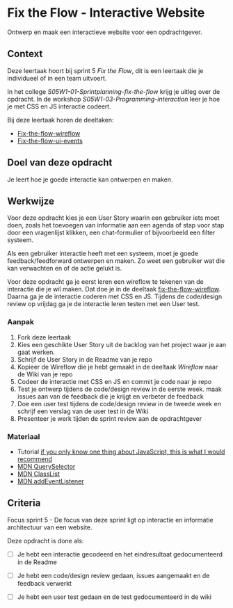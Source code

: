 
# Fix the Flow - Interactive Website

Ontwerp en maak een interactieve website voor een opdrachtgever.

## Context

Deze leertaak hoort bij sprint 5 _Fix the Flow_, dit is een leertaak die je individueel of in een team uitvoert.

In het college _S05W1-01-Sprintplanning-fix-the-flow_ krijg je uitleg over de opdracht. In de workshop _S05W1-03-Programming-interaction_ leer je hoe je met CSS en JS interactie codeert.

Bij deze leertaak horen de deeltaken:
- [Fix-the-flow-wireflow](https://github.com/fdnd-task/fix-the-flow-wireflow)
- [Fix-the-flow-ui-events](https://github.com/fdnd-task/fix-the-flow-ui-events) 

## Doel van deze opdracht

Je leert hoe je goede interactie kan ontwerpen en maken. 

## Werkwijze

Voor deze opdracht kies je een User Story waarin een gebruiker iets moet doen, zoals het toevoegen van informatie aan een agenda of stap voor stap door een vragenlijst klikken, een chat-formulier of bijvoorbeeld een filter systeem. 

Als een gebruiker interactie heeft met een systeem, moet je goede feedback/feedforward ontwerpen en maken. Zo weet een gebruiker wat die kan verwachten en of de actie gelukt is. 

Voor deze opdracht ga je eerst leren een wireflow te tekenen van de interactie die je wil maken. Dat doe je in de deeltaak [fix-the-flow-wireflow](https://github.com/fdnd-task/fix-the-flow-wireflow). Daarna ga je de interactie coderen met CSS en JS. Tijdens de code/design review op vrijdag ga je de interactie leren testen met een User test. 

### Aanpak

1. Fork deze leertaak
2. Kies een geschikte User Story uit de backlog van het project waar je aan gaat werken. 
3. Schrijf de User Story in de Readme van je repo
4. Kopieer de Wireflow die je hebt gemaakt in de deeltaak _Wireflow_ naar de Wiki van je repo
5. Codeer de interactie met CSS en JS en commit je code naar je repo
6. Test je ontwerp tijdens de code/design review in de eerste week. maak issues aan van de feedback die je krijgt en verbeter de feedback
7. Doe een user test tijdens de code/design review in de tweede week en schrijf een verslag van de user test in de Wiki 
8. Presenteer je werk tijden de sprint review aan de opdrachtgever

### Materiaal

- Tutorial  [if you only know one thing about JavaScript, this is what I would recommend](https://css-tricks.com/video-screencasts/150-hey-designers-know-one-thing-javascript-recommend/)
- [MDN QuerySelector](https://developer.mozilla.org/en-US/docs/Web/API/Document/querySelector)
- [MDN ClassList](https://developer.mozilla.org/en-US/docs/Web/API/Element/classList) 
- [MDN addEventListener](https://developer.mozilla.org/en-US/docs/Web/API/EventTarget/addEventListener)

## Criteria

Focus sprint 5 - De focus van deze sprint ligt op interactie en informatie architectuur van een website.

Deze opdracht is done als:

- [ ] Je hebt een interactie gecodeerd en het eindresultaat gedocumenteerd in de Readme
- [ ] Je hebt een code/design review gedaan, issues aangemaakt en de feedback verwerkt
- [ ] Je hebt een user test gedaan en de test gedocumenteerd in de wiki

